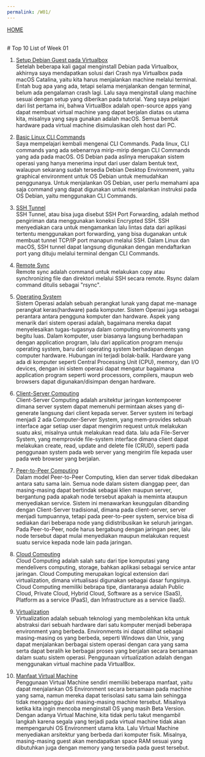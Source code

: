 ```yaml
---
permalink: /W01/
---
```

[HOME](../)

<br>
# Top 10 List of Week 01

1. [Setup Debian Guest pada Virtualbox](https://osp4diss.vlsm.org/DebianGuestOnVirtualBox.html)<br>
Setelah beberapa kali gagal menginstall Debian pada Virtualbox, akhirnya saya mendapatkan solusi dari Crash nya Virtualbox pada macOS Catalina, yaitu kita harus menjalankan machine melalui terminal. Entah bug apa yang ada, tetapi selama menjalankan dengan terminal, belum ada pengalaman crash lagi. Lalu saya menginstall ulang machine sesuai dengan setup yang diberikan pada tutorial. Yang saya pelajari dari list pertama ini, bahwa VirtualBox adalah open-source apps yang dapat membuat virtual machine yang dapat berjalan diatas os utama kita, misalnya yang saya gunakan adalah macOS. Semua bentuk hardware pada virtual machine disimulasikan oleh host dari PC. 

2. [Basic Linux CLI Commands](https://www.w3schools.com/whatis/whatis_cli.asp)<br>
Saya mempelajari kembali mengenai CLI Commands. Pada linux, CLI commands yang ada sebenarnya mirip-mirip dengan CLI Commands yang ada pada macOS. OS Debian pada aslinya merupakan sistem operasi yang hanya menerima input dari user dalam bentuk text, walaupun sekarang sudah tersedia Debian Desktop Environment, yaitu graphical environment untuk OS Debian untuk memudahkan penggunanya. Untuk menjalankan OS Debian, user perlu memahami apa saja command yang dapat digunakan untuk menjalankan instruksi pada OS Debian, yaitu menggunakan CLI Commands.  

3. [SSH Tunnel](https://www.ssh.com/ssh/tunneling/)<br>
SSH Tunnel, atau bisa juga disebut SSH Port Forwarding, adalah method pengiriman data menggunakan koneksi Encrypted SSH. SSH menyediakan cara untuk mengamankan lalu lintas data dari aplikasi tertentu menggunakan port forwarding, yang bisa duganakan untuk membuat tunnel TCP/IP port manapun melalui SSH. Dalam Linux dan macOS, SSH tunnel dapat langsung digunakan dengan mendaftarkan port yang dituju melalui terminal dengan CLI Commands.

4. [Remote Sync](https://www.tecmint.com/rsync-local-remote-file-synchronization-commands/)<br>
Remote sync adalah command untuk melakukan copy atau synchronizing file dan direktori melalui SSH secara remote. Rsync dalam command ditulis sebagai "rsync". 

5. [Operating System](https://www.academia.edu/42880365/Operating_System_Concepts_10th_Edition)<br>
Sistem Operasi adalah sebuah perangkat lunak yang dapat me-manage perangkat keras(hardware) pada komputer. Sistem Operasi juga sebagai perantara antara pengguna komputer dan hardware. Aspek yang menarik dari sistem operasi adalah, bagaimana mereka dapat menyelesaikan tugas-tugasnya dalam computing environments yang begitu luas. Dalam komputer, user biasanya langsung berhadapan dengan application program, lalu dari application program menuju operating system, baru dari operating system berhadapan dengan computer hardware. Hubungan ini terjadi bolak-balik. Hardware yang ada di komputer seperti Central Processing Unit (CPU), memory, dan I/O devices, dengan ini sistem operasi dapat mengatur bagaimana application program seperti word processors, compilers, maupun web browsers dapat digunakan/disimpan dengan hardware.

6. [Client-Server Computing](https://www.academia.edu/42880365/Operating_System_Concepts_10th_Edition)<br>
Client-Server Computing adalah arsitektur jaringan kontempoerer dimana server system dapat memenuhi permintaan akses yang di-generate langsung dari client kepada server. Server system ini terbagi menjadi 2 ada Computer-Server System, yang mem-provides sebuah interface agar setiap user dapat mengirim request untuk melakukan suatu aksi, misalnya untuk melakukan read data. lalu ada File-Server System, yang memprovide file-system interface dimana client dapat melakukan create, read, update and delete file (CRUD), seperti pada penggunaan system pada web server yang mengirim file kepada user pada web browser yang berjalan.

7. [Peer-to-Peer Computing](https://www.academia.edu/42880365/Operating_System_Concepts_10th_Edition)<br>
Dalam model Peer-to-Peer Computing, klien dan server tidak dibedakan antara satu sama lain. Semua node dalam sistem dianggap peer, dan masing-masing dapat bertindak sebagai klien maupun server, bergantung pada apakah node tersebut apakah ia meminta ataupun menyediakan service. Sistem ini menawarkan keunggulan dibanding dengan Client-Server tradisional, dimana pada client-server, server menjadi tumpuannya, tetapi pada peer-to-peer system, service bisa di sediakan dari beberapa node yang didistribusikan ke seluruh jaringan. Pada Peer-to-Peer, node harus bergabung dengan jaringan peer, lalu node tersebut dapat mulai menyediakan maupun melakukan request suatu service kepada node lain pada jaringan.

8. [Cloud Computing](https://www.academia.edu/42880365/Operating_System_Concepts_10th_Edition)<br>
Cloud Computing adalah salah satu dari tipe komputasi yang mendelivers computing, storage, bahkan aplikasi sebagai service antar jaringan. Cloud Computing merupakan logical extension dari virtualization, dimana virtualisasi digunakan sebagai dasar fungsinya. Cloud Computing memiliki bebrapa tipe, diantaranya adalah Public Cloud, Private Cloud, Hybrid Cloud, Software as a service (SaaS), Platform as a service (PaaS), dan Infrastructure as a service (IaaS).

9. [Virtualization](https://www.academia.edu/42880365/Operating_System_Concepts_10th_Edition)<br>
Virtualization adalah sebuah teknologi yang membolehkan kita untuk abstraksi dari sebuah hardware dari satu komputer menjadi beberapa environment yang berbeda. Environments ini dapat dilihat sebagai masing-masing os yang berbeda, seperti Windows dan Unix, yang dapat menjalankan berbagai sistem operasi dengan cara yang sama serta dapat beralih ke berbagai proses yang berjalan secara bersamaan dalam suatu sistem operasi. Penggunaan virtualization adalah dengan menggunakan virtual machine pada VirtualBox.


10. [Manfaat Virtual Machine](https://medium.com/@webapps_3711/apa-itu-virtual-machine-668ebd466047)<br>
Penggunaan Virtual Machine sendiri memiliki beberapa manfaat, yaitu dapat menjalankan OS Environment secara bersamaan pada machine yang sama, namun mereka dapat terisolasi satu sama lain sehingga tidak mengganggu dari masing-masing machine tersebut. Misalnya ketika kita ingin mencoba menginstall OS yang masih Beta Version. Dengan adanya Virtual Machine, kita tidak perlu takut mengambil langkah karena segala yang terjadi pada virtual machine tidak akan mempengaruhi OS Environment utama kita. Lalu Virtual Machine menyediakan arsitektur yang berbeda dari komputer fisik. Misalnya, masing-masing guest akan mendapatkan space RAM sesuai yang dibutuhkan juga dengan memory yang tersedia pada guest tersebut.